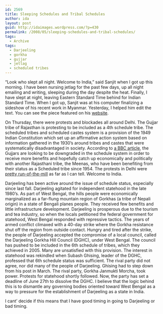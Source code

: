 ```yaml
---
id: 2569
title: Sleeping Schedules and Tribal Schedules
author: ida
layout: post
guid: http://idaimages.wordpress.com/?p=430
permalink: /2008/05/sleeping-schedules-and-tribal-schedules/
tags:
  - Archive
tags:
  - Darjeeling
  - gorkha
  - gujjar
  - jetlag
  - scheduled tribes
---
```

“Look who slept all night. Welcome to India,” said Sanjit when I got up this morning. I have been nursing jetlag for the past few days, up all night emailing and writing, sleeping during the day despite the heat. Finally, I have slept at night, leaving Eastern Standard Time behind for Indian Standard Time. When I got up, Sanjit was at his computer finalizing a sideshow of his recent work in Myanmar. Yesterday, I helped him edit the text. You can see the piece featured on his [website][1].

On Thursday, there were protests and blockades all around Delhi. The Gujjar tribe of Rajasthan is protesting to be included as a 4th schedule tribe. The scheduled tribes and scheduled castes system is a provision of the 1949 Indian Constitution which set up an affirmative action system based on information gathered in the 1930’s around tribes and castes that were systematically disadvantaged in society. According to [a BBC article][2], the Gujjars are looking to be downgraded in the schedule system in order to receive more benefits and hopefully catch up economically and politically with another Rajasthani tribe, the Meenas, who have been benefiting from their status as a Scheduled tribe since 1954. The protests in Delhi were [pretty run-of-the-mill][2] as far as I can tell. Welcome to India.

Darjeeling has been active around the issue of schedule status, especially since last fall. Darjeeling agitated for independent statehood in the late 1980’s. As part of West Bengal, the hills people were economically marginalized as a far-flung mountain region of Gorkhas (a tribe of Nepali origin) in a state of Bengali planes people. They received few benefits and little infrastructure development. Darjeeling is prosperous due to the tourism and tea industry, so when the locals petitioned the federal government for statehood, West Bengal responded with repressive tactics. The years of armed conflict climaxed with a 40-day strike where the Gorkha resistance shut off the region from outside contact. Hungry and tired after the strike, the people of Darjeeling accepted the compromise of a local council, called the Darjeeling Gorkha Hill Council (DGHC), under West Bengal. The council has pushed to be included in the 6th schedule of tribes, which they achieved in 2005. Many are unsatisfied with this provision. The interest in statehood was rekindled when Subash Ghising, leader of the DGHC, professed that 6th schedule status was sufficient. The rival party did not agree, nor did many of the people of Darjeeling. Ghising had to step down from his post in March. The rival party, Gorkha Janmukti Morcha, took power. Protests for statehood shortly followed. Now, the party has set a deadline of June 27th to dissolve the DGHC. I believe that the logic behind this is to dismantle any governing bodies oriented toward West Bengal as a way to pressure for the establishment of Darjeeling as a state in India.

I cant’ decide if this means that I have good timing in going to Darjeeling or bad timing.

 [1]: http://sanjitdas.com/
 [2]: http://news.bbc.co.uk/1/hi/world/south_asia/6705521.stm